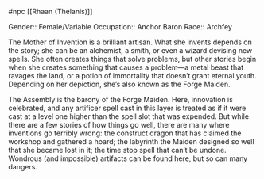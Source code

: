 #npc [[Rhaan (Thelanis)]]

Gender:: Female/Variable
Occupation:: Anchor Baron
Race:: Archfey

The Mother of Invention is a brilliant artisan. What she invents depends on the story; she can be an alchemist, a smith, or even a wizard devising new spells. She often creates things that solve problems, but other stories begin when she creates something that causes a problem—a metal beast that ravages the land, or a potion of immortality that doesn’t grant eternal youth. Depending on her depiction, she’s also known as the Forge Maiden.

The Assembly is the barony of the Forge Maiden. Here, innovation is celebrated, and any artificer spell cast in this layer is treated as if it were cast at a level one higher than the spell slot that was expended. But while there are a few stories of how things go well, there are many where inventions go terribly wrong: the construct dragon that has claimed the workshop and gathered a hoard; the labyrinth the Maiden designed so well that she became lost in it; the time stop spell that can’t be undone. Wondrous (and impossible) artifacts can be found here, but so can many dangers.